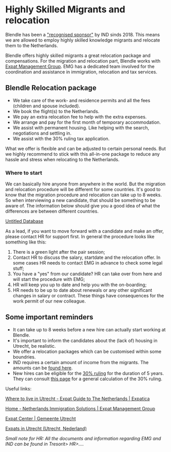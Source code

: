 # Highly Skilled Migrants and relocation

Blendle has been a ["recognised sponsor"](https://ind.nl/en/Forms/3084.pdf) by IND sinds 2018. This means we are allowed to employ highly skilled knowledge migrants and relocate them to the Netherlands.

Blendle offers highly skilled migrants a great relocation package and compensations. For the migration and relocation part, Blendle works with [Expat Management Group](https://www.expatmanagementgroup.com/). EMG has a dedicated team involved for the coordination and assistance in immigration, relocation and tax services.

## Blendle Relocation package

- We take care of the work- and residence permits and all the fees (children and spouse included).
- We book the flight(s) to the Netherlands.
- We pay an extra relocation fee to help with the extra expenses.
- We arrange and pay for the first month of temporary accommodation.
- We assist with permanent housing. Like helping with the search, negotiations and settling in.
- We assist with the 30% ruling tax application.

What we offer is flexible and can be adjusted to certain personal needs. But we highly recommend to stick with this all-in-one package to reduce any hassle and stress when relocating to the Netherlands.

### Where to start

We can basically hire anyone from anywhere in the world. But the migration and relocation procedure will be different for some countries. It's good to know that the migration procedure and relocation can take up to 8 weeks. So when interviewing a new candidate, that should be something to be aware of.  The information below should give you a good idea of what the differences are between different countries. 

[Untitled Database](Highly%20Skilled%20Migrants%20and%20relocation%20246c687312af455f8971b51e84661421/Untitled%20Database%20a04a696ff9da44058783c740501b6aa8.csv)

As a lead, if you want to move forward with a candidate and make an offer, please contact HR for support first. In general the procedure looks like something like this:

1. There is a green light after the pair session;
2. Contact HR to discuss the salary, startdate and the relocation offer. In some cases HR needs to contact EMG in advance to check some legal stuff;
3. You have a "yes" from our candidate? HR can take over from here and will start the procedure with EMG;
4. HR will keep you up to date and help you with the on-boarding;
5. HR needs to be up to date about renewals or any other significant changes in salary or contract. These things have consequences for the work permit of our new colleague.

## Some important reminders

- It can take up to 8 weeks before a new hire can actually start working at Blendle.
- It's important to inform the candidates about the (lack of) housing in Utrecht, be realistic.
- We offer a relocation packages which can be customised within some boundries.
- IND requires a certain amount of income from the migrants. The amounts can be [found here](https://ind.nl/en/Pages/required-amounts-income_requirement.aspx#Application_residence_permit_highly_skilled_migrant_and_EU_blue_card).
- New hires can be eligible for the [30% ruling](https://www.iamsterdam.com/en/living/take-care-of-official-matters/highly-skilled-migrants/thirty-percent-ruling) for the duration of 5 years. They can consult [this page](https://thetax.nl/?year=2019&startFrom=Year&salary=36000&allowance=0&socialSecurity=1&retired=0&ruling=0&rulingChoice=normal) for a general calculation of the 30% ruling.

Useful links:

[Where to live in Utrecht - Expat Guide to The Netherlands | Expatica](https://www.expatica.com/nl/moving/location/where-to-live-in-utrecht-100622/)

[Home - Netherlands Immigration Solutions | Expat Management Group](https://www.expatmanagementgroup.com/)

[Expat Center | Gemeente Utrecht](https://www.utrecht.nl/city-of-utrecht/living/expat-center/)

[Expats in Utrecht (Utrecht, Nederland)](https://www.meetup.com/nl-NL/Expats-in-Utrecht/)

*Small note for HR: All the documents and information regarding EMG and IND can be found in Tresorit> HR>....*